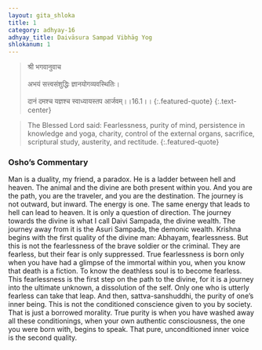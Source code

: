 ```yaml
---
layout: gita_shloka
title: 1
category: adhyay-16
adhyay_title: Daivāsura Sampad Vibhāg Yog
shlokanum: 1
---
```


> श्री भगवानुवाच<br><br>अभयं सत्त्वसंशुद्धिः ज्ञानयोगव्यवस्थितिः।<br><br>दानं दमश्च यज्ञश्च स्वाध्यायस्तप आर्जवम्।।16.1।।
{:.featured-quote}
{:.text-center}

> The Blessed Lord said: Fearlessness, purity of mind, persistence in knowledge and yoga, charity, control of the external organs, sacrifice, scriptural study, austerity, and rectitude.
{:.featured-quote}

### Osho’s Commentary
Man is a duality, my friend, a paradox. He is a ladder between hell and heaven. The animal and the divine are both present within you. And you are the path, you are the traveler, and you are the destination. The journey is not outward, but inward.
The energy is one. The same energy that leads to hell can lead to heaven. It is only a question of direction. The journey towards the divine is what I call Daivi Sampada, the divine wealth. The journey away from it is the Asuri Sampada, the demonic wealth.
Krishna begins with the first quality of the divine man: Abhayam, fearlessness. But this is not the fearlessness of the brave soldier or the criminal. They are fearless, but their fear is only suppressed. True fearlessness is born only when you have had a glimpse of the immortal within you, when you know that death is a fiction. To know the deathless soul is to become fearless. This fearlessness is the first step on the path to the divine, for it is a journey into the ultimate unknown, a dissolution of the self. Only one who is utterly fearless can take that leap.
And then, sattva-sanshuddhi, the purity of one’s inner being. This is not the conditioned conscience given to you by society. That is just a borrowed morality. True purity is when you have washed away all these conditionings, when your own authentic consciousness, the one you were born with, begins to speak. That pure, unconditioned inner voice is the second quality.
